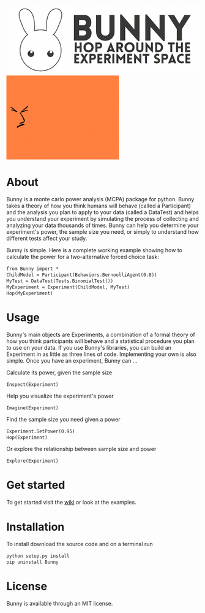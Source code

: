 ![Bunny](Logos/bunny_longform.png)
![Bunny](Logos/test.gif)
# About

Bunny is a monte carlo power analysis (MCPA) package for python. Bunny takes a theory of how you think humans will behave (called a Participant) and the analysis you plan to apply to your data (called a DataTest) and helps you understand your experiment by simulating the process of collecting and analyzing your data thousands of times. Bunny can help you determine your experiment's power, the sample size you need, or simply to understand how different tests affect your study.

Bunny is simple. Here is a complete working example showing how to calculate the power for a two-alternative forced choice task:

	from Bunny import *
	ChildModel = Participant(Behaviors.BernoulliAgent(0.8))
	MyTest = DataTest(Tests.BinomialTest())
	MyExperiment = Experiment(ChildModel, MyTest)
	Hop(MyExperiment)

# Usage

Bunny's main objects are Experiments, a combination of a formal theory of how you think participants will behave and a statistical procedure you plan to use on your data. If you use Bunny's libraries, you can build an Experiment in as little as three lines of code. Implementing your own is also simple. Once you have an experiment, Bunny can ...

Calculate its power, given the sample size

	Inspect(Experiment)

Help you visualize the experiment's power

	Imagine(Experiment)

Find the sample size you need given a power

	Experiment.SetPower(0.95)
	Hop(Experiment)

Or explore the relationship between sample size and power

	Explore(Experiment)

# Get started

To get started visit the [wiki](https://github.com/julianje/Bunny/wiki) or look at the examples.

# Installation

To install download the source code and on a terminal run

	python setup.py install
	pip uninstall Bunny

# License

Bunny is available through an MIT license.

